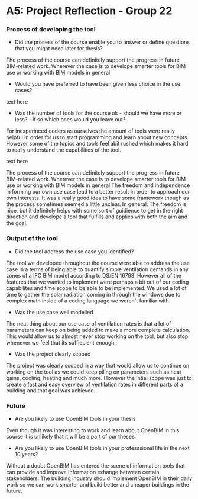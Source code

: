 # A5: Project Reflection - Group 22

### Process of developing the tool
- Did the process of the course enable you to answer or define questions that you might need later for thesis?

The process of the course can definitely support the progress in future BIM-related work. Wherever the case is to develope smarter tools for BIM use or working with BIM models in general

- Would you have preferred to have been given less choice in the use cases?

text here

- Was the number of tools for the course ok - should we have more or less? - if so which ones would you leave out?

For inexperinced coders as ourselves the amount of tools were really helpful in order for us to start programming and learn about new concepts. However some of the topics and tools feel abit rushed which makes it hard to really understand the capabilities of the tool. 

text here


The process of the course can definitely support the progress in future BIM-related work. Wherever the case is to develope smarter tools for BIM use or working with BIM models in general
The freedom and independence in forming our own use case lead to a better result in order to approach our own interests. It was a really good idea to have some framework though as the process sometimes seemed a little unclear. In general: The freedom is nice, but it definitely helps with some sort of guidience to get in the right direction and develope a tool that fulfills and applies with both the aim and the goal. 



### Output of the tool
- Did the tool address the use case you identified?

The tool we developed throughout the course were able to address the use case in a terms of being able to quantify simple ventilation demands in any zones of a IFC BIM model according to DS/EN 16798. However all of the features that we wanted to implement were perhaps a bit out of our coding capabilites and time scope to be able to be implemented. We used a lot of time to gather the solar radiation coming in through the windows due to complex math inside of a coding language we weren't familiar with. 


- Was the use case well modelled

The neat thing about our use case of ventilation rates is that a lot of parameters can keep on being added to make a more complete calculation. This would allow us to almost never stop working on the tool, but also stop whenever we feel that its suffiecient enough.  


- Was the project clearly scoped

The project was clearly scoped in a way that would allow us to continue on working on the tool as we could keep piling on parameters such as heat gains, cooling, heating and much more. However the intial scope was just to create a fast and easy overview of ventilation rates in different parts of a building and that goal was achieved. 



### Future

- Are you likely to use OpenBIM tools in your thesis

Even though it was interesting to work and learn about OpenBIM in this course it is unlikely that it will be a part of our theses. 

- Are you likely to use OpenBIM tools in your professsional life in the next 10 years?

Without a doubt OpenBIM has entered the scene of information tools that can provide and improve information exhange between certain stakeholders. The building industry should implement OpenBIM in their daily work so we can work smarter and build better and cheaper buildings in the future. 
